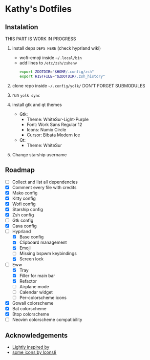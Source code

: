 # Kathy's Dotfiles

## Instalation

THIS PART IS WORK IN PROGRESS

1. install deps `DEPS HERE` (check hyprland wiki)
    - wofi-emoji inside `~/.local/bin`
    - add lines to `/etc/zsh/zshenv`
        ```sh
        export ZDOTDIR="$HOME/.config/zsh"
        export HISTFILE="$ZDOTDIR/.zsh_history"
        ```

2. clone repo inside `~/.config/yolk/` DON'T FORGET SUBMODULES

3. run `yolk sync`

4. install gtk and qt themes
    - Gtk:
        - Theme: WhiteSur-Light-Purple
        - Font: Work Sans Regular 12
        - Icons: Numix Circle
        - Cursor: Bibata Modern Ice
    - Qt:
        - Theme: WhiteSur

5. Change starship username

## Roadmap

- [ ] Collect and list all dependencies
- [x] Comment every file with credits
- [x] Mako config
- [x] Kitty config
- [x] Wofi config
- [x] Starship config
- [x] Zsh config
- [ ] Gtk config
- [x] Cava config
- [ ] Hyprland
    - [x] Base config
    - [x] Clipboard management
    - [x] Emoji
    - [ ] Missing bspwm keybindings
    - [x] Screen lock
- [ ] Eww
    - [X] Tray
    - [x] Filler for main bar
    - [x] Refactor
    - [ ] Airplane mode
    - [ ] Calendar widget
    - [ ] Per-colorscheme icons
- [x] Gowall colorscheme
- [X] Bat colorscheme
- [X] Btop colorscheme
- [ ] Neovim colorscheme compatibility

## Acknowledgements

- [Lightly inspired by](https://github.com/gh0stzk/dotfiles)
- [some icons by Icons8](https://icons8.com)
